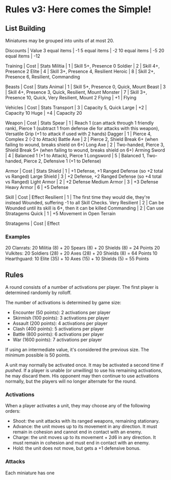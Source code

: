 # Rules v3: Here comes the Simple!

## List Building

Miniatures may be grouped into units of at most 20.

Discounts      | Value
3 equal items  | -1
5 equal items  | -2
10 equal items | -5
20 equal items | -12

Training | Cost | Stats
Militia  | 1    | Skill 5+, Presence 0
Soldier  | 2    | Skill 4+, Presence 2
Elite    | 4    | Skill 3+, Presence 4, Resilient
Heroic   | 8    | Skill 2+, Presence 6, Resilient, Commanding

Beasts  | Cost | Stats
Animal  | 1    | Skill 5+, Presence 0, Quick, Mount
Beast   | 3    | Skill 4+, Presence 3, Quick, Resilient, Mount
Monster | 7    | Skill 3+, Presence 10, Quick, Very Resilient, Mount 2
Flying  | +1   | Flying

Vehicles  | Cost | Stats
Transport | 3    | Capacity 5, Quick
Large     | +2   | Capacity 10
Huge      | +4   | Capacity 20

Weapon       | Cost | Stats
Spear        | 1    | Reach 1 (can attack through 1 friendly rank), Pierce 1 (subtract 1 from defense die for attacks with this weapon), Versatile Grip (+1 to attack if used with 2 hands)
Dagger       | 1    | Pierce 4, Complex 2 (-2 to Attack)
Battle Axe   | 2    | Pierce 2, Shield Break 6+ (when failing to wound, breaks shield on 6+)
Long Axe     | 2    | Two-handed, Pierce 3, Shield Break 5+ (when failing to wound, breaks shield on 6+)
Arming Sword | 4    | Balanced 1 (+1 to Attack), Pierce 1
Longsword    | 5    | Balanced 1, Two-handed, Pierce 2, Defensive 1 (+1 to Defense)

Armor        | Cost | Stats
Shield       | 1    | +1 Defense, +1 Ranged Defense (so +2 total vs Ranged)
Large Shield | 3    | +2 Defense, +2 Ranged Defense (so +4 total vs Ranged)
Light Armor  | 2    | +2 Defense
Medium Armor | 3    | +3 Defense
Heavy Armor  | 6    | +5 Defense


Skill          | Cost | Effect
Resilient      | 1    | The first time they would die, they're instead Wounded, suffering -1 to all Skill Checks.
Very Resilient | 2    | Can be Wounded until its skill is 6+, then it can be killed
Commanding     | 2    | Can use Stratagems
Quick          | 1    | +5 Movement in Open Terrain

Stratagems | Cost | Effect

### Examples

20 Clanrats: 20 Militia (8) + 20 Spears (8) + 20 Shields (8) = 24 Points
20 Vulkites: 20 Soldiers (28) + 20 Axes (28) + 20 Shields (8) = 64 Points
10 Hearthguard: 10 Elite (35) + 10 Axes (15) + 10 Shields (5) = 55 Points

## Rules

A round consists of a number of activations per player.
The first player is determined randomly by rolloff.

The number of activations is determined by game size:
- Encounter (50 points): 2 activations per player
- Skirmish (100 points): 3 activations per player
- Assault (200 points): 4 activations per player
- Clash (400 points): 5 activations per player
- Battle (800 points): 6 activations per player
- War (1600 points): 7 activations per player

If using an intermediate value, it's considered the previous size. The minimum possible is 50 points.

A unit may normally be activated once.
It may be activated a second time if *pushed*.
If a player is unable (or unwilling) to use his remaining activations, he may discard them.
His opponent may then continue to use activations normally, but the players will no longer alternate for the round.

### Activations

When a player activates a unit, they may choose any of the following orders:
- Shoot: the unit attacks with its ranged weapons, remaining stationary.
- Advance: the unit moves up to its movement in any direction. It must remain in cohesion and cannot end in contact with an enemy.
- Charge: the unit moves up to its movement + 2d6 in any direction. It must remain in cohesion and must end in contact with an enemy.
- Hold: the unit does not move, but gets a +1 defensive bonus.

### Attacks

Each miniature has one 
